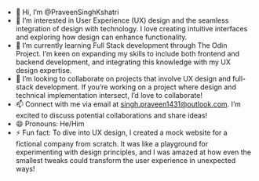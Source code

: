 - 👋 Hi, I’m @PraveenSinghKshatri
- 👀 I’m interested in User Experience (UX) design and the seamless integration of design with technology. I love creating intuitive interfaces and exploring how design can enhance functionality.
- 🌱 I’m currently learning Full Stack development through The Odin Project. I’m keen on expanding my skills to include both frontend and backend development, and integrating this knowledge with my UX design expertise.
- 💞️ I’m looking to collaborate on projects that involve UX design and full-stack development. If you’re working on a project where design and technical implementation intersect, I’d love to collaborate!
- 📫 Connect with me via email at singh.praveen1431@outlook.com. I’m excited to discuss potential collaborations and share ideas!
- 😄 Pronouns: He/Him
- ⚡ Fun fact: To dive into UX design, I created a mock website for a fictional company from scratch. It was like a playground for experimenting with design principles, and I was amazed at how even the smallest tweaks could transform the user experience in unexpected ways!

<!---
PraveenSinghKshatri/PraveenSinghKshatri is a ✨ special ✨ repository because its `README.md` (this file) appears on your GitHub profile.
You can click the Preview link to take a look at your changes.
--->
